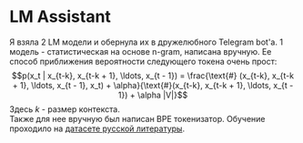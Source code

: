 # LM Assistant
Я взяла 2 LM модели и обернула их в дружелюбного Telegram bot'а. 1 модель - статистическая на основе n-gram, написана вручную. Ее способ приближения вероятности следующего токена очень прост:
$$p(x_t | x_{t-k}, x_{t-k + 1}, \ldots, x_{t - 1}) = \frac{\text{#} (x_{t-k}, x_{t-k + 1}, \ldots, x_{t - 1}, x_t) + \alpha}{\text{#}(x_{t-k}, x_{t-k + 1}, \ldots, x_{t - 1}) +  \alpha |V|}$$ Здесь $k$ - размер контекста.\
Также для нее вручную был написан BPE токенизатор. Обучение проходило на [датасете русской литературы](https://www.kaggle.com/datasets/d0rj3228/russian-literature/data).
